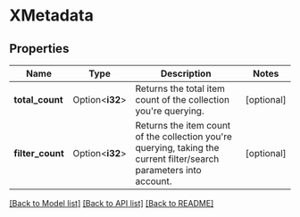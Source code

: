 # XMetadata

## Properties

Name | Type | Description | Notes
------------ | ------------- | ------------- | -------------
**total_count** | Option<**i32**> | Returns the total item count of the collection you're querying. | [optional]
**filter_count** | Option<**i32**> | Returns the item count of the collection you're querying, taking the current filter/search parameters into account. | [optional]

[[Back to Model list]](../README.md#documentation-for-models) [[Back to API list]](../README.md#documentation-for-api-endpoints) [[Back to README]](../README.md)


